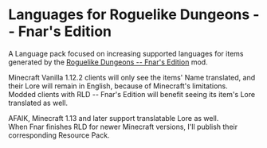 # Languages for Roguelike Dungeons -- Fnar's Edition

A Language pack focused on increasing supported languages for items generated by the [Roguelike Dungeons -- Fnar's Edition](https://github.com/fnar/minecraft-roguelike) mod.  

Minecraft Vanilla 1.12.2 clients will only see the items' Name translated, and their Lore will remain in English, because of Minecraft's limitations.  
Modded clients with RLD -- Fnar's Edition will benefit seeing its item's Lore translated as well.  

AFAIK, Minecraft 1.13 and later support translatable Lore as well.  
When Fnar finishes RLD for newer Minecraft versions, I'll publish their corresponding Resource Pack.
